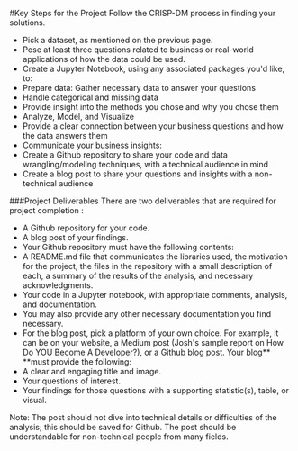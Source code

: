 #Key Steps for the Project
Follow the CRISP-DM process in finding your solutions.

- Pick a dataset, as mentioned on the previous page.
- Pose at least three questions related to business or real-world applications of how the data could be used.
- Create a Jupyter Notebook, using any associated packages you'd like, to:
- Prepare data:
  Gather necessary data to answer your questions
- Handle categorical and missing data
- Provide insight into the methods you chose and why you chose them
- Analyze, Model, and Visualize
- Provide a clear connection between your business questions and how the data answers them
- Communicate your business insights:
- Create a Github repository to share your code and data wrangling/modeling techniques, with a technical audience in mind
- Create a blog post to share your questions and insights with a non-technical audience

###Project Deliverables
There are two deliverables that are required for project completion : 

- A Github repository for your code.
- A blog post of your findings.
- Your Github repository must have the following contents:
- A README.md file that communicates the libraries used, the motivation for the project, the files in the repository with a small description of each, a summary of the results of the analysis, and necessary acknowledgments.
- Your code in a Jupyter notebook, with appropriate comments, analysis, and documentation.
- You may also provide any other necessary documentation you find necessary.
- For the blog post, pick a platform of your own choice. For example, it can be on your website, a Medium post (Josh's sample report on How Do YOU Become A Developer?), or a Github blog post. Your blog** **must provide the following:
- A clear and engaging title and image.
- Your questions of interest.
- Your findings for those questions with a supporting statistic(s), table, or visual.

Note: The post should not dive into technical details or difficulties of the analysis; this should be saved for Github. The post should be understandable for non-technical people from many fields.